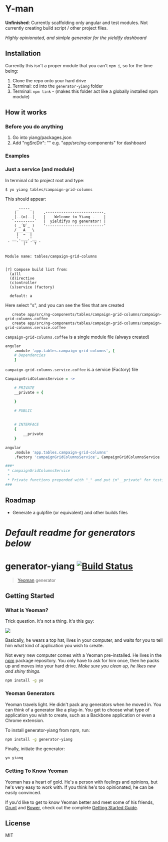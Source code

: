 # Y-man

**Unfinished**: Currently scaffolding only angular and test modules. Not currently creating build script / other project files.

_Highly opinionated, and simlple generator for the yieldify dashboard_

## Installation

Currently this isn't a proper module that you can't `npm i`, so for the time being:

1. Clone the repo onto your hard drive
2. Terminal: cd into the `generator-yiang` folder
3. Terminal:  `npm link` - (makes this folder act like a globally installed npm module)

## How it works

### Before you do anything

1. Go into yiang/packages.json
2. Add "ngSrcDir": "<root dir of angular components for project>"
    e.g. "app/src/ng-components" for dashboard

### Examples

### Just a service (and module)

In terminal cd to project root and type:

```terminal
$ yo yiang tables/campaign-grid-columns
```

This should appear:

```terminal
     _-----_
    |       |    .--------------------------.
    |--(o)--|    |    Welcome to Yiang -    |
   `---------´   |  yieldifys ng generator! |
    ( _´U`_ )    '--------------------------'
    /___A___\
     |  ~  |
   __'.___.'__
 ´   `  |° ´ Y `


Module name: tables/campaign-grid-columns


[?] Compose build list from:
  (a)ll
  (d)irective
  (c)ontroller
  (s)service (factory)

  default: a
```

Here select "s", and you can see the files that are created

```terminal
   create app/src/ng-components/tables/campaign-grid-columns/campaign-grid-columns.coffee
   create app/src/ng-components/tables/campaign-grid-columns/campaign-grid-columns.service.coffee
```


`campaign-grid-columns.coffee` is a single module file (always created)

```coffeescript
angular
    .module 'app.tables.campaign-grid-columns', [
    # Dependencies
    ]
```

`campaign-grid-columns.service.coffee` is a service (Factory) file

```coffeescript
CampaignGridColumnsService = ->

    # PRIVATE
    __private = {

    }

    # PUBLIC
    
    
    # INTERFACE
    {
        __private
    }

angular
    .module 'app.tables.campaign-grid-columns'
    .factory 'campaignGridColumnsService', CampaignGridColumnsService

###*
 * campaignGridColumnsService
 * 
 * Private functions prepended with "_" and put in"__private" for testing easy testing
###
```

## Roadmap

* Generate a gulpfile (or equivalent) and other builds files





# _Default readme for generators below_


# generator-yiang [![Build Status](https://secure.travis-ci.org/AshCoolman/generator-yiang.png?branch=master)](https://travis-ci.org/AshCoolman/generator-yiang)

> [Yeoman](http://yeoman.io) generator


## Getting Started

### What is Yeoman?

Trick question. It's not a thing. It's this guy:

![](http://i.imgur.com/JHaAlBJ.png)

Basically, he wears a top hat, lives in your computer, and waits for you to tell him what kind of application you wish to create.

Not every new computer comes with a Yeoman pre-installed. He lives in the [npm](https://npmjs.org) package repository. You only have to ask for him once, then he packs up and moves into your hard drive. *Make sure you clean up, he likes new and shiny things.*

```bash
npm install -g yo
```

### Yeoman Generators

Yeoman travels light. He didn't pack any generators when he moved in. You can think of a generator like a plug-in. You get to choose what type of application you wish to create, such as a Backbone application or even a Chrome extension.

To install generator-yiang from npm, run:

```bash
npm install -g generator-yiang
```

Finally, initiate the generator:

```bash
yo yiang
```

### Getting To Know Yeoman

Yeoman has a heart of gold. He's a person with feelings and opinions, but he's very easy to work with. If you think he's too opinionated, he can be easily convinced.

If you'd like to get to know Yeoman better and meet some of his friends, [Grunt](http://gruntjs.com) and [Bower](http://bower.io), check out the complete [Getting Started Guide](https://github.com/yeoman/yeoman/wiki/Getting-Started).


## License

MIT
